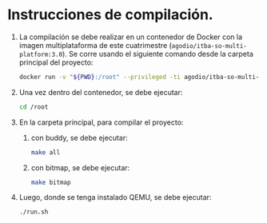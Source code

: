# Instrucciones de compilación.

1. La compilación se debe realizar en un contenedor de Docker con la imagen multiplataforma de este cuatrimestre (`agodio/itba-so-multi-platform:3.0`). Se corre usando el siguiente comando desde la carpeta principal del proyecto:

    ```sh
    docker run -v "${PWD}:/root" --privileged -ti agodio/itba-so-multi-platform:3.0
    ```

2. Una vez dentro del contenedor, se debe ejecutar:

    ```sh
    cd /root
    ```

3. En la carpeta principal, para compilar el proyecto:
   1. con buddy, se debe ejecutar:

        ```sh
        make all
        ```
    2. con bitmap, se debe ejecutar:
        ```sh
        make bitmap
        ```

4. Luego, donde se tenga instalado QEMU, se debe ejecutar:
    ```sh
    ./run.sh
    ```